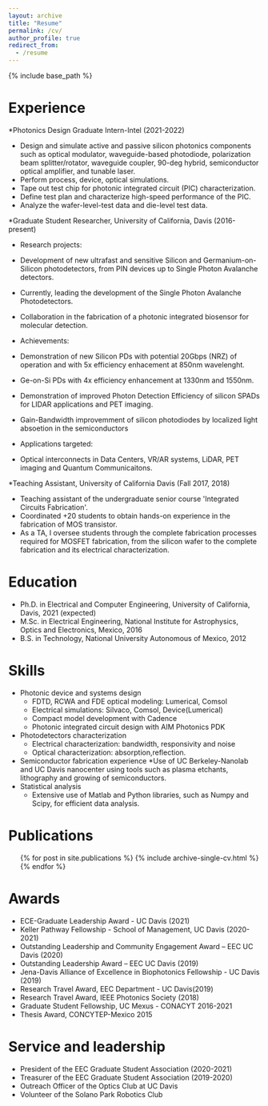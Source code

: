 ```yaml
---
layout: archive
title: "Resume"
permalink: /cv/
author_profile: true
redirect_from:
  - /resume
---
```


{% include base_path %}



Experience
======
*Photonics Design Graduate Intern-Intel (2021-2022)

  * Design and simulate active and passive silicon photonics components such as optical modulator, waveguide-based photodiode, polarization beam splitter/rotator, waveguide coupler, 90-deg hybrid, semiconductor optical amplifier, and tunable laser.
  * Perform process, device, optical simulations.
  * Tape out test chip for photonic integrated circuit (PIC) characterization.
  * Define test plan and characterize high-speed performance of the PIC.
  * Analyze the wafer-level-test data and die-level test data.




*Graduate Student Researcher, University of California, Davis (2016-present)

  * Research projects:
  * Development of new ultrafast and sensitive Silicon and Germanium-on-Silicon photodetectors, from PIN devices up to Single Photon Avalanche detectors.
  * Currently, leading the development of the Single Photon Avalanche Photodetectors.
  * Collaboration in the fabrication of a photonic integrated biosensor for molecular detection.
 
  * Achievements:
  * Demonstration of new Silicon PDs with potential 20Gbps (NRZ) of operation and with 5x efficiency enhacement at 850nm wavelenght.
  * Ge-on-Si PDs with 4x efficiency enhancement at 1330nm and 1550nm.
  * Demonstration of improved Photon Detection Efficiency of silicon SPADs for LIDAR applications and PET imaging.
  * Gain-Bandwidth improvemment of silicon photodiodes by localized light absoetion in the semiconductors

  * Applications targeted:
  * Optical interconnects in Data Centers, VR/AR systems, LiDAR, PET imaging and Quantum Communicaitons.

  
  
*Teaching Assistant, University of California Davis (Fall 2017, 2018)

  * Teaching assistant of the undergraduate senior course 'Integrated Circuits Fabrication'.
  * Coordinated +20 students to obtain hands-on experience in the fabrication of MOS transistor.
  * As a TA, I oversee students through the complete fabrication processes required for MOSFET fabrication, from the silicon wafer to the complete fabrication and its electrical characterization.
  
Education
======
  * Ph.D. in Electrical and Computer Engineering, University of California, Davis, 2021 (expected)
  * M.Sc. in Electrical Engineering, National Institute for Astrophysics, Optics and Electronics, Mexico, 2016
  * B.S. in Technology, National University Autonomous of Mexico, 2012


Skills
======

* Photonic device and systems design
  * FDTD, RCWA and FDE optical modeling: Lumerical, Comsol
  * Electrical simulations: Silvaco, Comsol, Device(Lumerical)
  * Compact model development with Cadence
  * Photonic integrated circuit design with AIM Photonics PDK
* Photodetectors characterization
  * Electrical characterization: bandwidth, responsivity and noise
  * Optical characterization: absorption,reflection.
* Semiconductor fabrication experience
  *Use of UC Berkeley-Nanolab and UC Davis nanocenter using tools such as plasma etchants, lithography and growing of semiconductors.
* Statistical analysis
  * Extensive use of Matlab and Python libraries, such as Numpy and Scipy, for efficient data analysis.

Publications
======
  <ul>{% for post in site.publications %}
    {% include archive-single-cv.html %}
  {% endfor %}</ul>

<!-- a normal html comment -->
 
<!-- 
Talks
======
  <ul>{% for post in site.talks %}
    {% include archive-single-talk-cv.html %}
  {% endfor %}</ul>
  
Teaching
======
  <ul>{% for post in site.teaching %}
    {% include archive-single-cv.html %}
  {% endfor %}</ul>
-->
  
Awards
======
* ECE-Graduate Leadership Award - UC Davis (2021)
* Keller Pathway Fellowship - School of Management, UC Davis (2020-2021)
* Outstanding Leadership and Community Engagement Award – EEC UC Davis (2020)
* Outstanding Leadership Award – EEC UC Davis (2019)
* Jena-Davis Alliance of Excellence in Biophotonics Fellowship - UC Davis (2019)
* Research Travel Award, EEC Department - UC Davis(2019)
* Research Travel Award, IEEE Photonics Society (2018)
* Graduate Student Fellowship, UC Mexus - CONACYT 2016-2021
* Thesis Award, CONCYTEP-Mexico 2015
 
  
Service and leadership
======
* President of the EEC Graduate Student Association (2020-2021) 
* Treasurer of the EEC Graduate Student Association (2019-2020)
* Outreach Officer of the Optics Club at UC Davis
* Volunteer of the Solano Park Robotics Club
 
